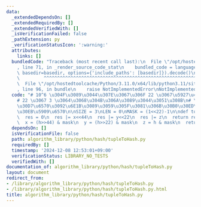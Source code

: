 ```yaml
---
data:
  _extendedDependsOn: []
  _extendedRequiredBy: []
  _extendedVerifiedWith: []
  _isVerificationFailed: false
  _pathExtension: py
  _verificationStatusIcon: ':warning:'
  attributes:
    links: []
  bundledCode: "Traceback (most recent call last):\n  File \"/opt/hostedtoolcache/Python/3.11.0/x64/lib/python3.11/site-packages/onlinejudge_verify/documentation/build.py\"\
    , line 71, in _render_source_code_stat\n    bundled_code = language.bundle(stat.path,\
    \ basedir=basedir, options={'include_paths': [basedir]}).decode()\n          \
    \         ^^^^^^^^^^^^^^^^^^^^^^^^^^^^^^^^^^^^^^^^^^^^^^^^^^^^^^^^^^^^^^^^^^^^^^^^^^^^^^^^^\n\
    \  File \"/opt/hostedtoolcache/Python/3.11.0/x64/lib/python3.11/site-packages/onlinejudge_verify/languages/python.py\"\
    , line 96, in bundle\n    raise NotImplementedError\nNotImplementedError\n"
  code: "# 10^6 \u304F\u3089\u3044\u307E\u3067\u306F 22 \u3067\u5927\u4E08\u592B\n\
    # 22 \u3067 3 \u3064\u3068\u304B\u306A\u3089\u3044\u3051\u308B\n# \u30BF\u30A4\
    \u30D7\u6570\u3092\u6E1B\u3089\u3059\u305F\u3081\u306B\u30B0\u30ED\u30FC\u30D0\
    \u30EB\u5909\u6570\n\nSIZE = 3\nLEN = 0\nMASK = (1<<22)-1\n\ndef to_hash(x,y,z):\n\
    \  res = 0\n  res |= x<<44\n  res |= y<<22\n  res |= z\n  return res\n\ndef rev(h):\n\
    \  x = (h>>44) & mask\n  y = (h>>22) & mask\n  z = h & mask\n  return x,y,z"
  dependsOn: []
  isVerificationFile: false
  path: algorithm_library/python/hash/tupleToHash.py
  requiredBy: []
  timestamp: '2024-12-08 12:53:01+09:00'
  verificationStatus: LIBRARY_NO_TESTS
  verifiedWith: []
documentation_of: algorithm_library/python/hash/tupleToHash.py
layout: document
redirect_from:
- /library/algorithm_library/python/hash/tupleToHash.py
- /library/algorithm_library/python/hash/tupleToHash.py.html
title: algorithm_library/python/hash/tupleToHash.py
---
```

